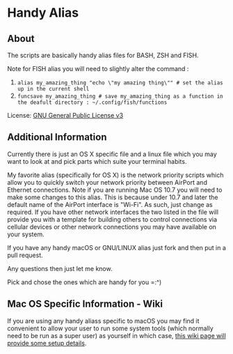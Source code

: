 # Handy Alias #

About
--------
The scripts are basically handy alias files for BASH, ZSH and FISH.

Note for FISH alias you will need to slightly alter the command : 
   1. `alias my_amazing_thing "echo \"my amazing thing\"" # set the alias up in the current shell`
   2. `funcsave my_amazing_thing # save my_amazing_thing as a function in the deafult directory : ~/.config/fish/functions`


License: [GNU General Public License v3][1]

Additional Information
---------

Currently there is just an OS X specific file and a linux file which you may want to look at and pick parts which suite your terminal habits.

My favorite alias (specifically for OS X) is the network priority scripts which allow you to quickly switch your network priority between AirPort and Ethernet connections. Note if you are running Mac OS 10.7 you will need to make some changes to this alias. This is because under 10.7 and later the default name of the AirPort interface is "Wi-Fi". As such, just change as required. If you have other network interfaces the two listed in the file will provide you with a template for building others to control connections via cellular devices or other network connections you may have available on your system.

If you have any handy macOS or GNU/LINUX alias just fork and then put in a pull request. 

Any questions then just let me know.

Pick and chose the ones which are handy for you =:^)

Mac OS Specific Information - Wiki
---------
If you are using any handy aliass specific to macOS you may find it convenient to allow your user to run some system tools (which normally need to be run as a super user) as yourself in which case, [this wiki page will provide some setup details][2].

  [1]: http://www.gnu.org/licenses/gpl.html  
  [2]: https://github.com/henri/handy-alias/wiki/Network-Service-Order-%3A-Mac-OS-X

